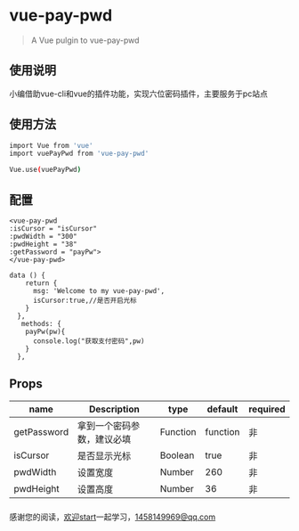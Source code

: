 # vue-pay-pwd

> A Vue pulgin to vue-pay-pwd

## 使用说明

小编借助vue-cli和vue的插件功能，实现六位密码插件，主要服务于pc站点

## 使用方法

``` bash
import Vue from 'vue'
import vuePayPwd from 'vue-pay-pwd'

Vue.use(vuePayPwd)
```

## 配置

```
<vue-pay-pwd 
:isCursor = "isCursor"
:pwdWidth = "300"
:pwdHeight = "38"
:getPassword = "payPw">
</vue-pay-pwd>
```

```
data () {
    return {
      msg: 'Welcome to my vue-pay-pwd',
      isCursor:true,//是否开启光标
    }
  },
   methods: {
    payPw(pw){
      console.log("获取支付密码",pw)
    }
  },
```

## Props

| name        | Description   | type     | default  | required |
| ----------- | ------------- | -------- | -------- | -------- |
| getPassword | 拿到一个密码参数，建议必填 | Function | function | 非        |
| isCursor    | 是否显示光标        | Boolean  | true     | 非        |
| pwdWidth    | 设置宽度          | Number   | 260      | 非        |
| pwdHeight   | 设置高度          | Number   | 36       | 非        |

### 

感谢您的阅读，[欢迎start](https://github.com/mrhaoxiaojun/vue-pay-pwd.git)一起学习，1458149969@qq.com